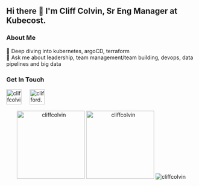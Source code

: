 ## Hi there 👋 I'm Cliff Colvin, Sr Eng Manager at Kubecost.

### About Me
🌱 Deep diving into kubernetes, argoCD, terraform
<br />
💬 Ask me about leadership, team management/team building, devops, data pipelines and big data

### Get In Touch
<p align="left">
	<a style="text-decoration: none" href="https://www.linkedin.com/in/cliffcolvin/" target="_blank"><img
				src="https://www.vectorlogo.zone/logos/linkedin/linkedin-icon.svg"
				alt="cliffcolvin"
				height="40"
				width="40"
			/>
	</a>&emsp;
		<a style="text-decoration: none" href="mailto:clifford.colvin@gmail.com" target="_blank">
			<img
				src="https://www.vectorlogo.zone/logos/gmail/gmail-icon.svg"
				alt="clifford.colvin@gmail.com"
				height="40"
				width="40"
			/>
		</a>&emsp;
</p>

<p align="center">
	<img
       height="180em"
		src="https://github-readme-stats.vercel.app/api?username=cliffcolvin&show_icons=true&locale=en&count_private=true&theme=tokyonight"
		alt="cliffcolvin"
	/>
  <img
       height="180em"
		src="https://github-readme-stats.vercel.app/api/top-langs?username=cliffcolvin&show_icons=true&locale=en&layout=compact&theme=tokyonight"
		alt="cliffcolvin"
	/>
	<img
		src="https://github-readme-streak-stats.herokuapp.com/?user=cliffcolvin&theme=tokyonight"
		alt="cliffcolvin"
	/>
</p>
